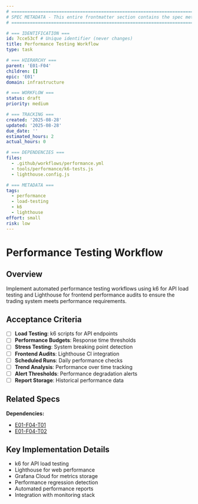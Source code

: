 ```yaml
---
# ============================================================================
# SPEC METADATA - This entire frontmatter section contains the spec metadata
# ============================================================================

# === IDENTIFICATION ===
id: 7cce53cf # Unique identifier (never changes)
title: Performance Testing Workflow
type: task

# === HIERARCHY ===
parent: 'E01-F04'
children: []
epic: 'E01'
domain: infrastructure

# === WORKFLOW ===
status: draft
priority: medium

# === TRACKING ===
created: '2025-08-28'
updated: '2025-08-28'
due_date: ''
estimated_hours: 2
actual_hours: 0

# === DEPENDENCIES ===
files:
  - .github/workflows/performance.yml
  - tools/performance/k6-tests.js
  - lighthouse.config.js

# === METADATA ===
tags:
  - performance
  - load-testing
  - k6
  - lighthouse
effort: small
risk: low
---
```


# Performance Testing Workflow

## Overview

Implement automated performance testing workflows using k6 for API load testing and Lighthouse for frontend performance audits to ensure the trading system meets performance requirements.

## Acceptance Criteria

- [ ] **Load Testing**: k6 scripts for API endpoints
- [ ] **Performance Budgets**: Response time thresholds
- [ ] **Stress Testing**: System breaking point detection
- [ ] **Frontend Audits**: Lighthouse CI integration
- [ ] **Scheduled Runs**: Daily performance checks
- [ ] **Trend Analysis**: Performance over time tracking
- [ ] **Alert Thresholds**: Performance degradation alerts
- [ ] **Report Storage**: Historical performance data

## Related Specs

**Dependencies:**

- [E01-F04-T01](../E01-F04-T01/spec.md)
- [E01-F04-T02](../E01-F04-T02/spec.md)

## Key Implementation Details

- k6 for API load testing
- Lighthouse for web performance
- Grafana Cloud for metrics storage
- Performance regression detection
- Automated performance reports
- Integration with monitoring stack
